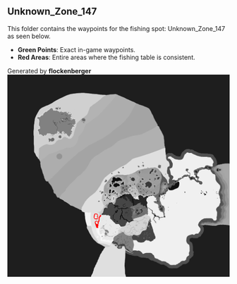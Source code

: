## Unknown_Zone_147
This folder contains the waypoints for the fishing spot: Unknown_Zone_147 as seen below.

- **Green Points**: Exact in-game waypoints.
- **Red Areas**: Entire areas where the fishing table is consistent.

Generated by **flockenberger**
![Unknown_Zone_147](./Preview.png?raw=true "Unknown_Zone_147")